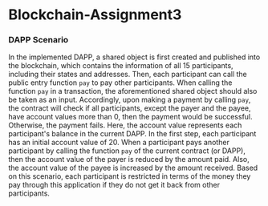 # Blockchain-Assignment3


### DAPP Scenario
In the implemented DAPP, a shared object is first created and published into the blockchain, which contains the information of all 15 participants, including their states and addresses. Then, each participant can call the public entry function `pay` to pay other participants. When calling the function `pay` in a transaction, the aforementioned shared object should also be taken as an input. Accordingly, upon making a payment by calling `pay`, the contract will check if all participants, except the payer and the payee, have account values more than 0, then the payment would be successful. Otherwise, the payment fails. Here, the account value represents each participant's balance in the current DAPP. In the first step, each participant has an initial account value of 20. When a participant pays another participant by calling the function `pay` of the current contract (or DAPP), then the account value of the payer is reduced by the amount paid. Also, the account value of the payee is increased by the amount received. Based on this scenario, each participant is restricted in terms of the money they pay through this application if they do not get it back from other participants.
